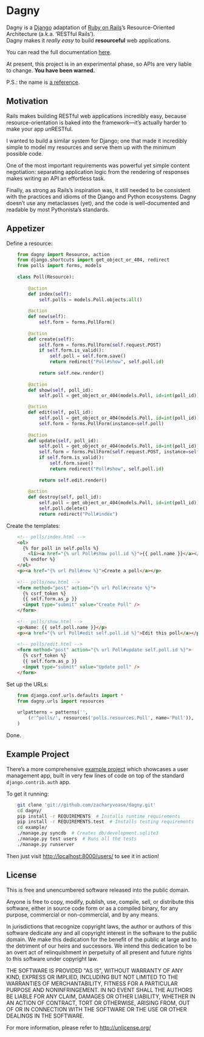 # Dagny

Dagny is a [Django][] adaptation of [Ruby on Rails][]’s Resource-Oriented
Architecture (a.k.a. ‘RESTful Rails’).  
Dagny makes it *really easy* to build **resourceful** web applications.

  [django]: http://djangoproject.com/
  [ruby on rails]: http://rubyonrails.org/

You can read the full documentation [here](http://zacharyvoase.github.com/dagny/).

At present, this project is in an experimental phase, so APIs are very liable to
change. **You have been warned.**

P.S.: the name is [a reference][dagny taggart].

  [dagny taggart]: http://en.wikipedia.org/wiki/List_of_characters_in_Atlas_Shrugged#Dagny_Taggart


## Motivation

Rails makes building RESTful web applications incredibly easy, because
resource-orientation is baked into the framework—it’s actually harder to make
your app *un*RESTful.

I wanted to build a similar system for Django; one that made it incredibly
simple to model my resources and serve them up with the minimum possible code.

One of the most important requirements was powerful yet simple content
negotiation: separating application logic from the rendering of responses makes
writing an API an effortless task.

Finally, as strong as Rails’s inspiration was, it still needed to be consistent
with the practices and idioms of the Django and Python ecosystems. Dagny doesn’t
use any metaclasses (yet), and the code is well-documented and readable by most
Pythonista’s standards.


## Appetizer

Define a resource:

```py
    from dagny import Resource, action
    from django.shortcuts import get_object_or_404, redirect
    from polls import forms, models
    
    class Poll(Resource):
        
        @action
        def index(self):
            self.polls = models.Poll.objects.all()
        
        @action
        def new(self):
            self.form = forms.PollForm()
        
        @action
        def create(self):
            self.form = forms.PollForm(self.request.POST)
            if self.form.is_valid():
                self.poll = self.form.save()
                return redirect("Poll#show", self.poll.id)
            
            return self.new.render()
        
        @action
        def show(self, poll_id):
            self.poll = get_object_or_404(models.Poll, id=int(poll_id))

        @action
        def edit(self, poll_id):
            self.poll = get_object_or_404(models.Poll, id=int(poll_id))
            self.form = forms.PollForm(instance=self.poll)
        
        @action
        def update(self, poll_id):
            self.poll = get_object_or_404(models.Poll, id=int(poll_id))
            self.form = forms.PollForm(self.request.POST, instance=self.poll)
            if self.form.is_valid():
                self.form.save()
                return redirect("Poll#show", self.poll.id)
            
            return self.edit.render()
        
        @action
        def destroy(self, poll_id):
            self.poll = get_object_or_404(models.Poll, id=int(poll_id))
            self.poll.delete()
            return redirect("Poll#index")
```

Create the templates:

```html
    <!-- polls/index.html -->
    <ol>
      {% for poll in self.polls %}
        <li><a href="{% url Poll#show poll.id %}">{{ poll.name }}</a></li>
      {% endfor %}
    </ol>
    <p><a href="{% url Poll#new %}">Create a poll</a></p>
    
    <!-- polls/new.html -->
    <form method="post" action="{% url Poll#create %}">
      {% csrf_token %}
      {{ self.form.as_p }}
      <input type="submit" value="Create Poll" />
    </form>
    
    <!-- polls/show.html -->
    <p>Name: {{ self.poll.name }}</p>
    <p><a href="{% url Poll#edit self.poll.id %}">Edit this poll</a></p>
    
    <!-- polls/edit.html -->
    <form method="post" action="{% url Poll#update self.poll.id %}">
      {% csrf_token %}
      {{ self.form.as_p }}
      <input type="submit" value="Update poll" />
    </form>
```

Set up the URLs:

```py
    from django.conf.urls.defaults import *
    from dagny.urls import resources
    
    urlpatterns = patterns('',
        (r'^polls/', resources('polls.resources.Poll', name='Poll')),
    )
```

Done.


## Example Project

There’s a more comprehensive [example project][] which showcases a user
management app, built in very few lines of code on top of the standard
`django.contrib.auth` app.

  [example project]: http://github.com/zacharyvoase/dagny/tree/master/example/

To get it running:

```bash
    git clone 'git://github.com/zacharyvoase/dagny.git'
    cd dagny/
    pip install -r REQUIREMENTS  # Installs runtime requirements
    pip install -r REQUIREMENTS.test  # Installs testing requirements
    cd example/
    ./manage.py syncdb  # Creates db/development.sqlite3
    ./manage.py test users  # Runs all the tests
    ./manage.py runserver
```

Then just visit <http://localhost:8000/users/> to see it in action!


## License

This is free and unencumbered software released into the public domain.

Anyone is free to copy, modify, publish, use, compile, sell, or distribute this
software, either in source code form or as a compiled binary, for any purpose,
commercial or non-commercial, and by any means.

In jurisdictions that recognize copyright laws, the author or authors of this
software dedicate any and all copyright interest in the software to the public
domain. We make this dedication for the benefit of the public at large and to
the detriment of our heirs and successors. We intend this dedication to be an
overt act of relinquishment in perpetuity of all present and future rights to
this software under copyright law.

THE SOFTWARE IS PROVIDED "AS IS", WITHOUT WARRANTY OF ANY KIND, EXPRESS OR
IMPLIED, INCLUDING BUT NOT LIMITED TO THE WARRANTIES OF MERCHANTABILITY, FITNESS
FOR A PARTICULAR PURPOSE AND NONINFRINGEMENT. IN NO EVENT SHALL THE AUTHORS BE
LIABLE FOR ANY CLAIM, DAMAGES OR OTHER LIABILITY, WHETHER IN AN ACTION OF
CONTRACT, TORT OR OTHERWISE, ARISING FROM, OUT OF OR IN CONNECTION WITH THE
SOFTWARE OR THE USE OR OTHER DEALINGS IN THE SOFTWARE.

For more information, please refer to <http://unlicense.org/>

